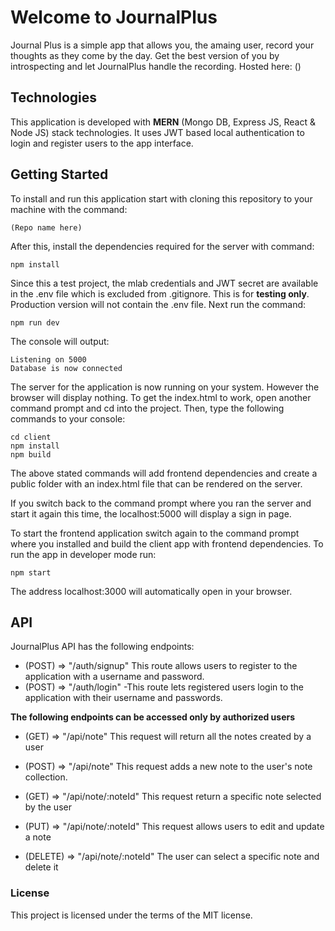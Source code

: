 # Welcome to JournalPlus
Journal Plus is a simple app that allows you, the amaing user, record your thoughts as they come by the day. Get the best version of you by introspecting and let JournalPlus handle the recording. Hosted here: ()

## Technologies

This application is developed with **MERN** (Mongo DB, Express JS, React & Node JS) stack technologies. It uses JWT based local authentication to login and register users to the app interface.

## Getting Started

To install and run this application start with cloning this repository to your machine with the command:

    (Repo name here) 

After this, install the dependencies required for the server with command:

    npm install

Since this a test project, the mlab credentials and JWT secret are available in the .env file which is excluded from .gitignore. This is for **testing only**. Production version will not contain the .env file. Next run the command:

    npm run dev

The console will output:

    Listening on 5000
    Database is now connected

The server for the application is now running on your system. However the browser will display nothing. To get the index.html to work, open another command prompt and cd into the project. Then, type the following commands to your console:

    cd client
    npm install
    npm build

The above stated commands will add frontend dependencies and create a public folder with an index.html file that can be rendered on the server.

If you switch back to the command prompt where you ran the server and start it again this time, the localhost:5000 will display a sign in page.

To start the frontend application switch again to the command prompt where you installed and build the client app with frontend dependencies. To run the app in developer mode run:

    npm start

The address localhost:3000 will automatically open in your browser.

## API

JournalPlus API has the following endpoints:

- (POST) => "/auth/signup"
  This route allows users to register to the application with a username and password.
- (POST) => "/auth/login"
  -This route lets registered users login to the application with their username and passwords.

**The following endpoints can be accessed only by authorized users**

- (GET) => "/api/note"
  This request will return all the notes created by a user

- (POST) => "/api/note"
  This request adds a new note to the user's note collection.

- (GET) => "/api/note/:noteId"
  This request return a specific note selected by the user

- (PUT) => "/api/note/:noteId"
  This request allows users to edit and update a note

- (DELETE) => "/api/note/:noteId"
  The user can select a specific note and delete it

### License

This project is licensed under the terms of the MIT license.
